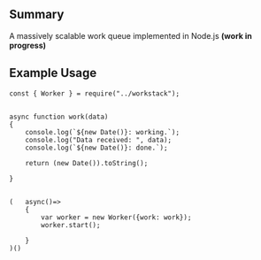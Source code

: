 ## Summary
A massively scalable work queue implemented in Node.js **(work in progress)**


## Example Usage

```
const { Worker } = require("../workstack");


async function work(data)
{   
    console.log(`${new Date()}: working.`);
    console.log("Data received: ", data);
    console.log(`${new Date()}: done.`);
    
    return (new Date()).toString();

}


(   async()=>
    {   
        var worker = new Worker({work: work});
        worker.start();

    }
)()

```

